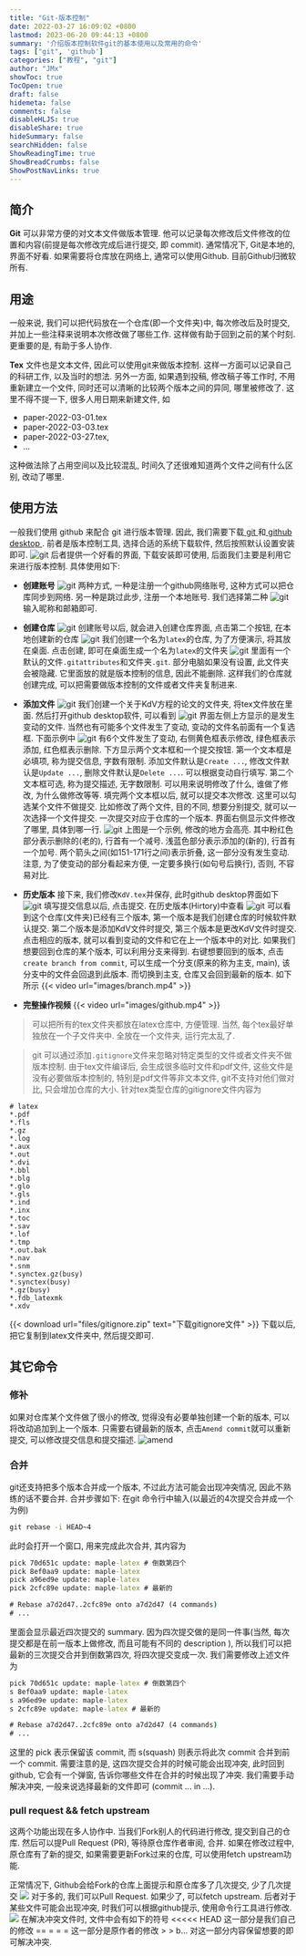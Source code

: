 ```yaml
---
title: "Git-版本控制"
date: 2022-03-27 16:09:02 +0800
lastmod: 2023-06-20 09:44:13 +0800
summary: '介绍版本控制软件git的基本使用以及常用的命令'
tags: ["git", 'github']
categories: ["教程", "git"]
author: "JMx"
showToc: true
TocOpen: true
draft: false
hidemeta: false
comments: false
disableHLJS: true 
disableShare: true
hideSummary: false
searchHidden: false
ShowReadingTime: true
ShowBreadCrumbs: false
ShowPostNavLinks: true
---
```



## 简介

**Git** 可以非常方便的对文本文件做版本管理. 
他可以记录每次修改后文件修改的位置和内容(前提是每次修改完成后进行提交, 即 commit). 
通常情况下, Git是本地的, 界面不好看. 如果需要将仓库放在网络上, 通常可以使用Github.
目前Github归微软所有.

## 用途
一般来说, 我们可以把代码放在一个仓库(即一个文件夹)中, 每次修改后及时提交, 并加上一些注释来说明本次修改做了哪些工作.
这样做有助于回到之前的某个时刻. 更重要的是, 有助于多人协作.

**Tex** 文件也是文本文件, 因此可以使用git来做版本控制. 
这样一方面可以记录自己的科研工作, 以及当时的想法.
另外一方面, 如果遇到投稿, 修改稿子等工作时, 不用重新建立一个文件, 同时还可以清晰的比较两个版本之间的异同, 哪里被修改了.
这里不得不提一下, 很多人用日期来新建文件, 如
- paper-2022-03-01.tex
- paper-2022-03-03.tex
- paper-2022-03-27.tex, 
- ...

这种做法除了占用空间以及比较混乱, 时间久了还很难知道两个文件之间有什么区别, 改动了哪里.


## 使用方法
一般我们使用 github 来配合 git 进行版本管理. 
因此, 我们需要下载[ git ](https://git-scm.com/download/)和[ github desktop ](https://desktop.github.com/). 
前者是版本控制工具, 选择合适的系统下载软件, 然后按照默认设置安装即可.
![git](images/git.png)
后者提供一个好看的界面, 下载安装即可使用, 后面我们主要是利用它来进行版本控制.
具体使用如下:
- **创建账号**
![git](images/account.png)
两种方式, 一种是注册一个github网络账号, 这种方式可以把仓库同步到网络.
另一种是跳过此步, 注册一个本地账号.
我们选择第二种
![git](images/user.png)
输入昵称和邮箱即可.
- **创建仓库**
![git](images/创建仓库.png)
创建账号以后, 就会进入创建仓库界面, 点击第二个按钮, 在本地创建新的仓库
![git](images/仓库名.png)
我们创建一个名为`latex`的仓库, 为了方便演示, 将其放在桌面. 点击创建, 即可在桌面生成一个名为`latex`的文件夹
![git](images/创建完成.png)
里面有一个默认的文件`.gitattributes`和文件夹`.git`.
部分电脑如果没有设置, 此文件夹会被隐藏. 它里面放的就是版本控制的信息, 因此不能删除.
这样我们的仓库就创建完成, 可以把需要做版本控制的文件或者文件夹复制进来.
- **添加文件**
![git](images/添加文件.png)
我们创建一个关于KdV方程的论文的文件夹, 将tex文件放在里面. 
然后打开github desktop软件, 可以看到
![git](images/添加文件-github.png)
界面左侧上方显示的是发生变动的文件. 当然也有可能多个文件发生了变动, 变动的文件名前面有一个复选框.
下面示例中
![git](images/checkbox.png)
有6个文件发生了变动, 右侧黄色框表示修改, 绿色框表示添加, 红色框表示删除.
下方显示两个文本框和一个提交按钮.
第一个文本框是必填项, 称为提交信息, 字数有限制.
添加文件默认是`Create ...`, 修改文件默认是`Update ...`, 删除文件默认是`Delete ...`. 
可以根据变动自行填写.
第二个文本框可选, 称为提交描述, 无字数限制.
可以用来说明修改了什么, 谁做了修改, 为什么做修改等等.
填完两个文本框以后, 就可以提交本次修改. 这里可以勾选某个文件不做提交. 
比如修改了两个文件, 目的不同, 想要分别提交, 就可以一次选择一个文件提交.
一次提交对应于仓库的一个版本.
界面右侧显示文件修改了哪里, 具体到哪一行.
![git](images/history-update.png)
上图是一个示例, 修改的地方会高亮. 其中粉红色部分表示删除的(老的), 行首有一个减号. 浅蓝色部分表示添加的(新的), 行首有一个加号. 两个箭头之间(如151-171行之间)表示折叠, 这一部分没有发生变动.
注意, 为了使变动的部分看起来方便, 一定要多换行(如句号后换行), 否则, 不容易对比.
- **历史版本**
接下来, 我们修改`KdV.tex`并保存, 此时github desktop界面如下
![git](images/update.png)
填写提交信息以后, 点击提交. 在历史版本(Hirtory)中查看
![git](images/history.png)
可以看到这个仓库(文件夹)已经有三个版本, 第一个版本是我们创建仓库的时候软件默认提交.
第二个版本是添加KdV文件时提交, 第三个版本是更改KdV文件时提交.
点击相应的版本, 就可以看到变动的文件和它在上一个版本中的对比.
如果我们想要回到仓库的某个版本, 可以利用分支来得到.
右键想要回到的版本, 点击`create branch from commit`, 可以生成一个分支(原来的称为主支, main), 该分支中的文件会回退到此版本.
而切换到主支, 仓库又会回到最新的版本.
如下所示
{{< video url="images/branch.mp4" >}}

- **完整操作视频**
{{< video url="images/github.mp4" >}}

> 可以把所有的tex文件夹都放在latex仓库中, 方便管理. 当然, 每个tex最好单独放在一个子文件夹中. 全放在一个文件夹, 运行完太乱了.

> git 可以通过添加`.gitignore`文件来忽略对特定类型的文件或者文件夹不做版本控制. 由于tex文件编译后, 会生成很多临时文件和pdf文件, 这些文件是没有必要做版本控制的, 特别是pdf文件等非文本文件, git不支持对他们做对比, 只会增加仓库的大小. 针对tex类型仓库的gitignore文件内容为
```text
# latex
*.pdf
*.fls
*.gz
*.log
*.aux
*.out
*.dvi
*.bbl
*.blg
*.glo
*.gls
*.ind
*.inx
*.toc
*.sav
*.lof
*.tmp
*.out.bak
*.nav
*.snm
*.synctex.gz(busy)
*.synctex(busy)
*.gz(busy)
*.fdb_latexmk
*.xdv
```
{{< download url="files/gitignore.zip" text="下载gitignore文件" >}}
下载以后, 把它复制到latex文件夹中, 然后提交即可. 



## 其它命令

### 修补
如果对仓库某个文件做了很小的修改, 觉得没有必要单独创建一个新的版本, 可以将改动追加到上一个版本. 只需要右键最新的版本, 点击`Amend commit`就可以重新提交, 可以修改提交信息和提交描述.
![amend](images/amend.gif)

### 合并
git还支持把多个版本合并成一个版本, 不过此方法可能会出现冲突情况, 因此不熟练的话不要合并.
合并步骤如下: 在git 命令行中输入(以最近的4次提交合并成一个为例)
```bat
git rebase -i HEAD~4 
```
此时会打开一个窗口, 用来完成此次合并, 其内容为
```bat
pick 70d651c update: maple-latex # 倒数第四个
pick 8ef0aa9 update: maple-latex
pick a96ed9e update: maple-latex
pick 2cfc89e update: maple-latex # 最新的

# Rebase a7d2d47..2cfc89e onto a7d2d47 (4 commands)
# ...
```
里面会显示最近四次提交的 summary.
因为四次提交做的是同一件事(当然, 每次提交都是在前一版本上做修改, 而且可能有不同的 description ), 所以我们可以把
最新的三次提交合并到倒数第四次, 将四次提交变成一次.
我们需要修改上述文件为
```bat
pick 70d651c update: maple-latex # 倒数第四个
s 8ef0aa9 update: maple-latex
s a96ed9e update: maple-latex
s 2cfc89e update: maple-latex # 最新的

# Rebase a7d2d47..2cfc89e onto a7d2d47 (4 commands)
# ...
```
这里的 pick 表示保留该 commit, 而 s(squash) 则表示将此次 commit 合并到前一个 commit. 
需要注意的是, 这四次提交合并的时候可能会出现冲突, 此时回到 github, 它会有一个弹窗, 告诉你哪些文件在合并的时候出现了冲突.
我们需要手动解决冲突, 一般来说选择最新的文件即可 (commit ... in ...).

### pull request && fetch upstream
这两个功能出现在多人协作中.
当我们Fork别人的代码进行修改, 提交到自己的仓库. 然后可以提Pull Request (PR), 等待原仓库作者审阅, 合并. 如果在修改过程中, 原仓库有了新的提交, 如果需要更新Fork过来的仓库, 可以使用fetch upstream功能. 

正常情况下, Github会给Fork的仓库上面提示和原仓库多了几次提交, 少了几次提交
![](images/pull-fetch.png)
对于多的, 我们可以Pull Request. 如果少了, 可以fetch upstream. 后者对于某些文件可能会出现冲突, 时我们可以根据github提示, 使用命令行工具进行修改. 
![](images/fetch-conflict.png)
在解决冲突文件时, 文件中会有如下的符号
<<<<< HEAD
这一部分是我们自己的修改
== = = = 
这一部分是原作者的修改
\> \> b... 
对这一部分内容保留想要的即可解决冲突.